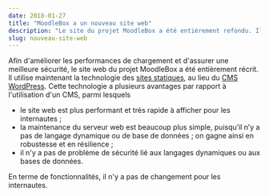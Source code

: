 ```yaml
---
date: 2018-01-27
title: "MoodleBox a un nouveau site web"
description: "Le site du projet MoodleBox a été entièrement refondu. Il utilise un générateur de sites statiques."
slug: nouveau-site-web
---
```


Afin d'améliorer les performances de chargement et d'assurer une meilleure sécurité, le site web du projet MoodleBox a été entièrement récrit. Il utilise maintenant la technologie des [sites statiques][1], au lieu du [CMS WordPress][2]. Cette technologie a plusieurs avantages par rapport à l'utilisation d'un CMS, parmi lesquels

- le site web est plus performant et très rapide à afficher pour les internautes ;
- la maintenance du serveur web est beaucoup plus simple, puisqu’il n’y a pas de langage dynamique ou de base de données ; on gagne ainsi en robustesse et en résilience ;
- il n'y a pas de problème de sécurité lié aux langages dynamiques ou aux bases de données.

En terme de fonctionnalités, il n'y a pas de changement pour les internautes.

 [1]: https://davidwalsh.name/introduction-static-site-generators
 [2]: https://wordpress.org
